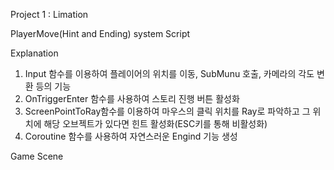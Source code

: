 Project 1 : Limation

PlayerMove(Hint and Ending) system Script

Explanation
1. Input 함수를 이용하여 플레이어의 위치를 이동, SubMunu 호출, 카메라의 각도 변환 등의 기능
2. OnTriggerEnter 함수를 사용하여 스토리 진행 버튼 활성화
3. ScreenPointToRay함수를 이용하여 마우스의 클릭 위치를 Ray로 파악하고 그 위치에 해당 오브젝트가 있다면 힌트 활성화(ESC키를 통해 비활성화)
4. Coroutine 함수를 사용하여 자연스러운 Engind 기능 생성

Game Scene

